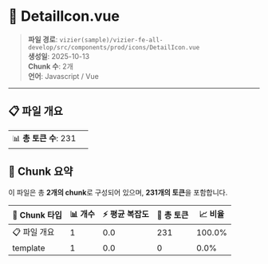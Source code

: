 # 📄 DetailIcon.vue

> **파일 경로**: `vizier(sample)/vizier-fe-all-develop/src/components/prod/icons/DetailIcon.vue`  
> **생성일**: 2025-10-13  
> **Chunk 수**: 2개  
> **언어**: Javascript / Vue
---


## 📋 파일 개요

| | |
|--|--|
| 📊 **총 토큰 수**: 231 |  |






## 🧩 Chunk 요약

이 파일은 총 **2개의 chunk**로 구성되어 있으며, **231개의 토큰**을 포함합니다.

| 🧩 Chunk 타입 | 📊 개수 | ⚡ 평균 복잡도 | 📝 총 토큰 | 📈 비율 |
|---------------|--------|-------------|----------|--------|
| 📋 파일 개요 | 1 | 0.0 | 231 | 100.0% |
| template | 1 | 0.0 | 0 | 0.0% |

